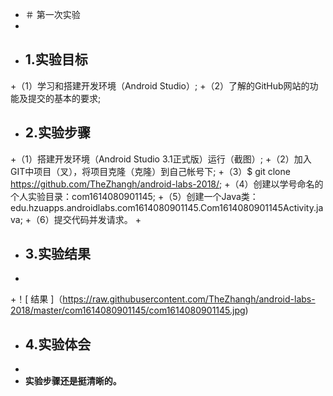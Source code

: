 + ＃ 第一次实验
+
+ ##  1.实验目标
+（1）学习和搭建开发环境（Android Studio）;
+（2）了解的GitHub网站的功能及提交的基本的要求;
+ ##  2.实验步骤
+（1）搭建开发环境（Android Studio 3.1正式版）运行（截图）;
+（2）加入GIT中项目（叉），将项目克隆（克隆）到自己帐号下;
+（3）$ git clone https://github.com/TheZhangh/android-labs-2018/;
+（4）创建以学号命名的个人实验目录：com1614080901145;
+（5）创建一个Java类：edu.hzuapps.androidlabs.com1614080901145.Com1614080901145Activity.java;
+（6）提交代码并发请求。
+
+ ##  3.实验结果
+
+！[ 结果 ]（https://raw.githubusercontent.com/TheZhangh/android-labs-2018/master/com1614080901145/com1614080901145.jpg)
+ ##  4.实验体会
+
+ **实验步骤还是挺清晰的。**
